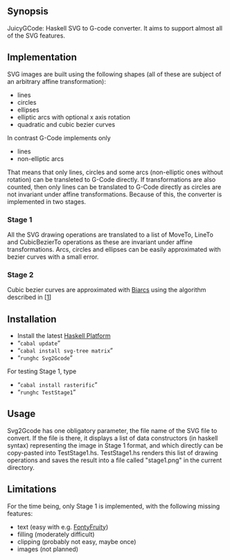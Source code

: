 ﻿## Synopsis

JuicyGCode: Haskell SVG to G-code converter. It aims to support almost all of the SVG features.

## Implementation

SVG images are built using the following shapes (all of these are subject of an arbitrary affine transformation):
* lines
* circles
* ellipses
* elliptic arcs with optional x axis rotation
* quadratic and cubic bezier curves

In contrast G-Code implements only
* lines
* non-elliptic arcs

That means that only lines, circles and some arcs (non-elliptic ones without rotation) can be transleted to G-Code directly. If transformations are also counted, then
only lines can be translated to G-Code directly as circles are not invariant under affine transformations. Because of this, the converter is implemented in two stages.

### Stage 1

All the SVG drawing operations are translated to a list of MoveTo, LineTo and CubicBezierTo operations as these are invariant under affine transformations.
Arcs, circles and ellipses can be easily approximated with bezier curves with a small error.

### Stage 2

Cubic bezier curves are approximated with [Biarcs](https://en.wikipedia.org/wiki/Biarc) using the algorithm described in [[1](http://www.itc.ktu.lt/index.php/ITC/article/view/11812)]

## Installation

* Install the latest [Haskell Platform](https://www.haskell.org/platform/)
* “`cabal update`”
* “`cabal install svg-tree matrix`”
* “`runghc Svg2Gcode`”

For testing Stage 1, type 
* “`cabal install rasterific`”
* “`runghc TestStage1`”

## Usage

Svg2Gcode has one obligatory parameter, the file name of the SVG file to convert.
If the file is there, it displays a list of data constructors (in haskell syntax) representing the image in Stage 1 format, and which directly can be copy-pasted into TestStage1.hs.
TestStage1.hs renders this list of drawing operations and saves the result into a file called "stage1.png" in the current directory.

## Limitations

For the time being, only Stage 1 is implemented, with the following missing features:
* text (easy with e.g. [FontyFruity](https://hackage.haskell.org/package/FontyFruity))
* filling (moderately difficult)
* clipping (probably not easy, maybe once)
* images (not planned)

